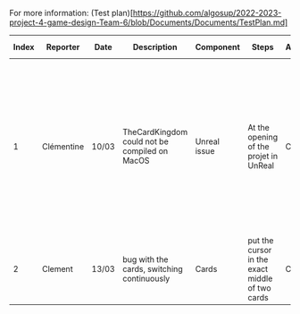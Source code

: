 For more information: (Test plan)[https://github.com/algosup/2022-2023-project-4-game-design-Team-6/blob/Documents/Documents/TestPlan.md]

|Index|Reporter|Date|Description|Component|Steps|Assignee|Status|Severity|Additional content|
|-|-|-|-|-|-|-|-|-|-|
|1|Clémentine|10/03|TheCardKingdom could not be compiled on MacOS|Unreal issue|At the opening of the projet in UnReal|Clément|To do|Medium|<img src="img/1miss.png" style="height:100px"><img src="img/1log.png" style="height:100px"><img src="img/1error.png" style="height:100px">|
|2|Clement|13/03|bug with the cards, switching continuously|Cards|put the cursor in the exact middle of two cards|Clement|In progress|Medium|-|

